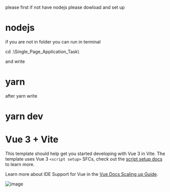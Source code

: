 please first if not have nodejs please dowload and set up 
# nodejs
if you are not in folder you can run in terminal

cd .\Single_Page_Application_Task\

and write
# yarn
after yarn write 
# yarn dev


# Vue 3 + Vite

This template should help get you started developing with Vue 3 in Vite. The template uses Vue 3 `<script setup>` SFCs, check out the [script setup docs](https://v3.vuejs.org/api/sfc-script-setup.html#sfc-script-setup) to learn more.

Learn more about IDE Support for Vue in the [Vue Docs Scaling up Guide](https://vuejs.org/guide/scaling-up/tooling.html#ide-support).

![image](https://github.com/user-attachments/assets/96276ab2-28a0-4f71-aa6a-b0709ba0bbe5)
